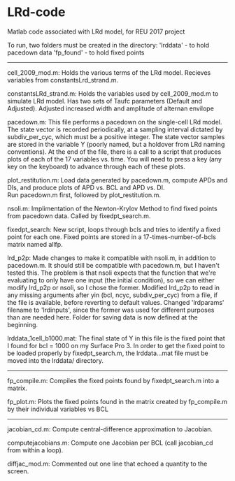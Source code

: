 # LRd-code
Matlab code associated with LRd model, for REU 2017 project

To run, two folders must be created in the directory:
'lrddata\' - to hold pacedown data
'fp_found\' - to hold fixed points

-----------------------------------------------------------------------------------------------------------------------


cell_2009_mod.m: Holds the various terms of the LRd model. Recieves variables from constantsLrd_strand.m.

constantsLRd_strand.m: Holds the variables used by cell_2009_mod.m to simulate LRd model. Has two sets of Taufc parameters (Default and Adjusted). Adjusted increased width and amplitude of alternan envilope

pacedown.m: This file performs a pacedown on the single-cell LRd model. The state vector is recorded periodically, at a sampling interval dictated by subdiv_per_cyc, which must be a positive integer. The state vector samples are stored in the variable Y (poorly named, but a holdover from LRd naming conventions). At the end of the file, there is a call to a script that produces plots of each of the 17 variables vs. time. You will need to press a key (any key on the keyboard) to advance through each of these plots. 

plot_restitution.m: Load data generated by pacedown.m, compute APDs and DIs, and produce plots of APD vs. BCL and APD vs. DI.  
Run pacedown.m first, followed by plot_restitution.m. 

nsoli.m: Implimentation of the Newton-Krylov Method to find fixed points from pacedown data. Called by fixedpt_search.m.

fixedpt_search: New script, loops through bcls and tries to identify a fixed point for each one. Fixed points are stored in a 17-times-number-of-bcls matrix named allfp. 

lrd_p2p: Made changes to make it compatible with nsoli.m, in addition to pacedown.m. It should still be compatible with pacedown.m, but I haven't tested this. The problem is that nsoli expects that the function that we're evaluating to only have one input (the initial condition), so we can either modify lrd_p2p or nsoli, so I chose the former. Modified lrd_p2p to read in any missing arguments after yin (bcl, ncyc, subdiv_per_cyc) from a file, if the file is available, before reverting to default values. Changed 'lrdparams' filename to 'lrdinputs', since the former was used for different purposes than are needed here. Folder for saving data is now defined at the beginning.

lrddata_1cell_b1000.mat: The final state of Y in this file is the fixed point that I found for bcl = 1000 on my Surface Pro 3. In order to get the fixed point to be loaded properly by fixedpt_search.m, the lrddata...mat file must be moved into the lrddata/ directory. 

---
fp_compile.m: Compiles the fixed points found by fixedpt_search.m into a matrix.

fp_plot.m: Plots the fixed points found in the matrix created by fp_compile.m by their individual variables vs BCL

---
jacobian_cd.m: Compute central-difference approximation to Jacobian. 

computejacobians.m: Compute one Jacobian per BCL (call jacobian_cd from within a loop). 

diffjac_mod.m: Commented out one line that echoed a quantity to the screen. 
